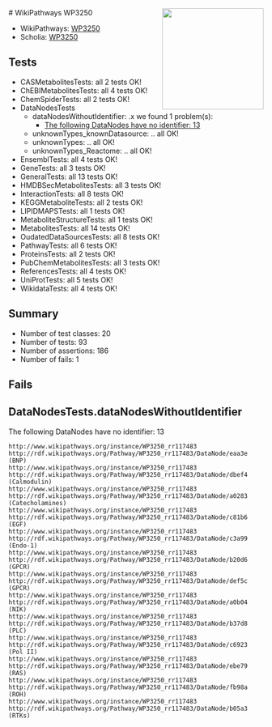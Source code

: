 <img style="float: right; width: 200px" src="https://upload.wikimedia.org/wikipedia/commons/thumb/8/83/Wplogo_with_text_500.png/640px-Wplogo_with_text_500.png" />
# WikiPathways WP3250

* WikiPathways: [WP3250](https://wikipathways.org/pathways/WP3250)
* Scholia: [WP3250](https://scholia.toolforge.org/wikipathways/WP3250)
## Tests
* CASMetabolitesTests: all 2 tests OK!
* ChEBIMetabolitesTests: all 4 tests OK!
* ChemSpiderTests: all 2 tests OK!
* DataNodesTests
    * dataNodesWithoutIdentifier: .x we found 1 problem(s):
        * [The following DataNodes have no identifier: 13](#8792c493)
    * unknownTypes_knownDatasource: .. all OK!
    * unknownTypes: .. all OK!
    * unknownTypes_Reactome: .. all OK!
* EnsemblTests: all 4 tests OK!
* GeneTests: all 3 tests OK!
* GeneralTests: all 13 tests OK!
* HMDBSecMetabolitesTests: all 3 tests OK!
* InteractionTests: all 8 tests OK!
* KEGGMetaboliteTests: all 2 tests OK!
* LIPIDMAPSTests: all 1 tests OK!
* MetaboliteStructureTests: all 1 tests OK!
* MetabolitesTests: all 14 tests OK!
* OudatedDataSourcesTests: all 8 tests OK!
* PathwayTests: all 6 tests OK!
* ProteinsTests: all 2 tests OK!
* PubChemMetabolitesTests: all 3 tests OK!
* ReferencesTests: all 4 tests OK!
* UniProtTests: all 5 tests OK!
* WikidataTests: all 4 tests OK!


## Summary

* Number of test classes: 20
* Number of tests: 93
* Number of assertions: 186
* Number of fails: 1

## Fails

<a name="8792c493" />

## DataNodesTests.dataNodesWithoutIdentifier

The following DataNodes have no identifier: 13
```
http://www.wikipathways.org/instance/WP3250_rr117483 http://rdf.wikipathways.org/Pathway/WP3250_rr117483/DataNode/eaa3e (BNP)
http://www.wikipathways.org/instance/WP3250_rr117483 http://rdf.wikipathways.org/Pathway/WP3250_rr117483/DataNode/dbef4 (Calmodulin)
http://www.wikipathways.org/instance/WP3250_rr117483 http://rdf.wikipathways.org/Pathway/WP3250_rr117483/DataNode/a0283 (Catecholamines)
http://www.wikipathways.org/instance/WP3250_rr117483 http://rdf.wikipathways.org/Pathway/WP3250_rr117483/DataNode/c81b6 (EGF)
http://www.wikipathways.org/instance/WP3250_rr117483 http://rdf.wikipathways.org/Pathway/WP3250_rr117483/DataNode/c3a99 (Endo-1)
http://www.wikipathways.org/instance/WP3250_rr117483 http://rdf.wikipathways.org/Pathway/WP3250_rr117483/DataNode/b20d6 (GPCR)
http://www.wikipathways.org/instance/WP3250_rr117483 http://rdf.wikipathways.org/Pathway/WP3250_rr117483/DataNode/def5c (GPCR)
http://www.wikipathways.org/instance/WP3250_rr117483 http://rdf.wikipathways.org/Pathway/WP3250_rr117483/DataNode/a0b04 (NIK)
http://www.wikipathways.org/instance/WP3250_rr117483 http://rdf.wikipathways.org/Pathway/WP3250_rr117483/DataNode/b37d8 (PLC)
http://www.wikipathways.org/instance/WP3250_rr117483 http://rdf.wikipathways.org/Pathway/WP3250_rr117483/DataNode/c6923 (Pol II)
http://www.wikipathways.org/instance/WP3250_rr117483 http://rdf.wikipathways.org/Pathway/WP3250_rr117483/DataNode/ebe79 (RAS)
http://www.wikipathways.org/instance/WP3250_rr117483 http://rdf.wikipathways.org/Pathway/WP3250_rr117483/DataNode/fb98a (ROH)
http://www.wikipathways.org/instance/WP3250_rr117483 http://rdf.wikipathways.org/Pathway/WP3250_rr117483/DataNode/b05a3 (RTKs)
```

